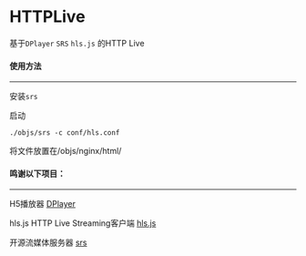 # HTTPLive

  基于`DPlayer` `SRS`  `hls.js`  的HTTP Live



#### 使用方法

---

安装`srs`

启动

`./objs/srs -c conf/hls.conf`

将文件放置在/objs/nginx/html/



#### 鸣谢以下项目：

------

H5播放器 [DPlayer](https://github.com/MoePlayer/DPlayer)

hls.js HTTP Live Streaming客户端  [hls.js](https://github.com/video-dev/hls.js)

开源流媒体服务器 [srs](https://github.com/ossrs/srs)